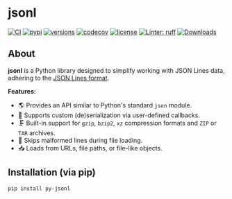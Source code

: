 # jsonl

[![CI](https://github.com/rmoralespp/jsonl/workflows/CI/badge.svg)](https://github.com/rmoralespp/jsonl/actions?query=event%3Arelease+workflow%3ACI)
[![pypi](https://img.shields.io/pypi/v/py-jsonl.svg)](https://pypi.python.org/pypi/py-jsonl)
[![versions](https://img.shields.io/pypi/pyversions/py-jsonl.svg)](https://github.com/rmoralespp/jsonl)
[![codecov](https://codecov.io/gh/rmoralespp/jsonl/branch/main/graph/badge.svg)](https://app.codecov.io/gh/rmoralespp/jsonl)
[![license](https://img.shields.io/github/license/rmoralespp/jsonl.svg)](https://github.com/rmoralespp/jsonl/blob/main/LICENSE)
[![Linter: ruff](https://img.shields.io/badge/linter-_ruff-orange)](https://github.com/charliermarsh/ruff)
[![Downloads](https://pepy.tech/badge/py-jsonl)](https://pepy.tech/project/py-jsonl)

## About

**jsonl** is a Python library designed to simplify working with JSON Lines data, adhering to
the [JSON Lines format](https://jsonlines.org/).

**Features:**

- 🌎 Provides an API similar to Python's standard `json` module.
- 🚀 Supports custom (de)serialization via user-defined callbacks.
- 🗜️ Built-in support for `gzip`, `bzip2`, `xz` compression formats and `ZIP` or `TAR` archives.
- 🔧 Skips malformed lines during file loading.
- 📥 Loads from URLs, file paths, or file-like objects.

## Installation (via pip)

```pip install py-jsonl```
